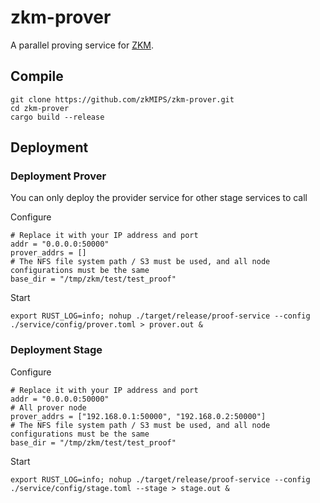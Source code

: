 # zkm-prover
A parallel proving service for [ZKM](https://github.com/zkMIPS/zkm).

## Compile

```
git clone https://github.com/zkMIPS/zkm-prover.git
cd zkm-prover
cargo build --release
```

## Deployment

### Deployment Prover

You can only deploy the provider service for other stage services to call

Configure
```
# Replace it with your IP address and port
addr = "0.0.0.0:50000"
prover_addrs = []
# The NFS file system path / S3 must be used, and all node configurations must be the same
base_dir = "/tmp/zkm/test/test_proof"
```

Start
```
export RUST_LOG=info; nohup ./target/release/proof-service --config ./service/config/prover.toml > prover.out &
```

### Deployment Stage

Configure
```
# Replace it with your IP address and port
addr = "0.0.0.0:50000"
# All prover node 
prover_addrs = ["192.168.0.1:50000", "192.168.0.2:50000"]
# The NFS file system path / S3 must be used, and all node configurations must be the same
base_dir = "/tmp/zkm/test/test_proof"
```

Start
```
export RUST_LOG=info; nohup ./target/release/proof-service --config ./service/config/stage.toml --stage > stage.out &
```

